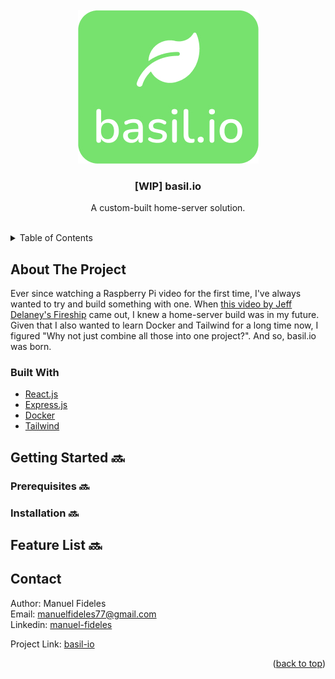 <div id="top"></div>

<!-- PROJECT LOGO -->
<br />
<div align="center">
  <a href="https://github.com/manelfideles/home-server">
    <img src="./logo.jpg" alt="Logo" >
  </a>

<h3 align="center">[WIP] basil.io</h3>

  <p align="center">
    A custom-built home-server solution.
    <br />
  </p>
</div>

<br />

<!-- TABLE OF CONTENTS -->
<details>
  <summary>Table of Contents</summary>
  <ol>
    <li>
      <a href="#about-the-project">About The Project</a>
      <ul>
        <li><a href="#built-with">Built With</a></li>
      </ul>
    </li>
    <li>
      <a href="#getting-started">Getting Started</a>
      <ul>
        <li><a href="#prerequisites">Prerequisites</a></li>
        <li><a href="#installation">Installation</a></li>
      </ul>
    </li>
    <li><a href="#roadmap">Features</a></li>
    <li><a href="#contact">Contact</a></li>
  </ol>
</details>

<!-- ABOUT THE PROJECT -->
## About The Project

Ever since watching a Raspberry Pi video for the first time, I've always wanted to try and build something with one. When <a href='https://www.youtube.com/watch?v=QdHvS0D1zAI'>this video by Jeff Delaney's Fireship</a> came out, I knew a home-server build was in my future. Given that I also wanted to learn Docker and Tailwind for a long time now, I figured "Why not just combine all those into one project?". And so, basil.io was born.

### Built With

* [React.js](https://reactjs.org/)
* [Express.js](https://expressjs.com/)
* [Docker](https://www.docker.com/)
* [Tailwind](https://tailwindcss.com/)

<!-- GETTING STARTED -->
## Getting Started 🔜

### Prerequisites 🔜

### Installation 🔜

<!-- ROADMAP -->
## Feature List 🔜

<!-- CONTACT -->
## Contact

Author: Manuel Fideles <br />
Email: manuelfideles77@gmail.com <br />
Linkedin: [manuel-fideles](https://www.linkedin.com/in/manuel-fideles/)

Project Link: [basil-io](https://github.com/manelfideles/basil-io)

<p align="right">(<a href="#top">back to top</a>)</p>


<!-- MARKDOWN LINKS & IMAGES -->
[linkedin-shield]: https://img.shields.io/badge/-LinkedIn-black.svg?style=for-the-badge&logo=linkedin&colorB=555
[linkedin-url]: https://linkedin.com/in/manuel-fideles
